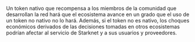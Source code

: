 Un token nativo que recompensa a los miembros de la comunidad que desarrollan la red hará que el ecosistema avance en un grado que el uso de un token no nativo no lo hará. Además, si el token no es nativo, los choques económicos derivados de las decisiones tomadas en otros ecosistemas podrían afectar al servicio de Starknet y a sus usuarios y proveedores.
